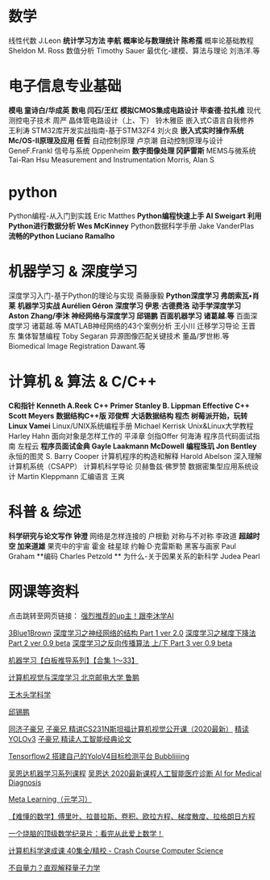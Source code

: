 # 数学
线性代数 J.Leon
**统计学习方法 李航**
**概率论与数理统计 陈希孺**
概率论基础教程 Sheldon M. Ross
数值分析 Timothy Sauer
最优化-建模、算法与理论 刘浩洋.等

# 电子信息专业基础
**模电 童诗白/华成英**
**数电 闫石/王红**
**模拟CMOS集成电路设计 毕查德·拉扎维**
现代测控电子技术 周严
晶体管电路设计（上、下） 铃木雅臣
嵌入式C语言自我修养 王利涛
STM32库开发实战指南-基于STM32F4 刘火良
**嵌入式实时操作系统Μc/OS-Ⅱ原理及应用 任哲**
自动控制原理 卢京潮
自动控制原理与设计 GeneF.Frankl
信号与系统 Oppenheim
**数字图像处理 冈萨雷斯**
MEMS与微系统 Tai-Ran Hsu
Measurement and Instrumentation Morris, Alan S

# python 
Python编程-从入门到实践 Eric Matthes
**Python编程快速上手 Al Sweigart**
**利用Python进行数据分析 Wes McKinney**
Python数据科学手册 Jake VanderPlas 
**流畅的Python Luciano Ramalho**

# 机器学习 & 深度学习
深度学习入门-基于Python的理论与实现 斋藤康毅
**Python深度学习 弗朗索瓦•肖莱**
**机器学习实战 Aurélien Géron**
**深度学习 伊恩·古德费洛**
**动手学深度学习 Aston Zhang/李沐**
**神经网络与深度学习 邱锡鹏**
**百面机器学习 诸葛越.等**
百面深度学习 诸葛越.等
MATLAB神经网络的43个案例分析 王小川
迁移学习导论 王晋东
集体智慧编程 Toby Segaran
异源图像匹配关键技术 董晶/罗世彬.等
Biomedical Image Registration Dawant.等

# 计算机 & 算法 & C/C++
**C和指针 Kenneth A.Reek**
**C++ Primer Stanley B. Lippman**
**Effective C++ Scott Meyers** 
**数据结构C++版 邓俊辉**
**大话数据结构 程杰**
**树莓派开始，玩转Linux Vamei**
Linux/UNIX系统编程手册 Michael Kerrisk
Unix&Linux大学教程 Harley Hahn
面向对象是怎样工作的 平泽章
剑指Offer 何海涛
程序员代码面试指南 左程云
**程序员面试金典 Gayle Laakmann McDowell**
**编程珠玑 Jon Bentley**
永恒的图灵 S. Barry Cooper
计算机程序的构造和解释 Harold Abelson
深入理解计算机系统（CSAPP）
计算机科学导论 贝赫鲁兹·佛罗赞
数据密集型应用系统设计 Martin Kleppmann
汇编语言 王爽

# 科普 & 综述
**科学研究与论文写作 钟澄**
网络是怎样连接的 户根勤
对称与不对称 李政道
**超越时空 加来道雄**
果壳中的宇宙 霍金
硅星球 约翰·D·克雷斯勒
黑客与画家 Paul Graham
**编码 Charles Petzold **
为什么-关于因果关系的新科学 Judea Pearl

# 网课等资料
点击跳转至网页链接：
[强烈推荐的up主！跟李沐学AI](https://space.bilibili.com/1567748478?from=search&seid=11649260796383777240&spm_id_from=333.337.0.0)

[3Blue1Brown](https://space.bilibili.com/88461692?spm_id_from=333.788.b_765f7570696e666f.2)
[深度学习之神经网络的结构 Part 1 ver 2.0](https://www.bilibili.com/video/BV1bx411M7Zx/?spm_id_from=333.788.recommend_more_video.0)
[深度学习之梯度下降法 Part 2 ver 0.9 beta](https://www.bilibili.com/video/BV1Ux411j7ri/?spm_id_from=333.788.recommend_more_video.-1)
[深度学习之反向传播算法 上/下 Part 3 ver 0.9 beta](https://www.bilibili.com/video/BV16x411V7Qg?spm_id_from=333.999.0.0)

[机器学习【白板推导系列】【合集 1～33】](https://www.bilibili.com/video/BV1aE411o7qd?spm_id_from=333.999.0.0)

[计算机视觉与深度学习 北京邮电大学 鲁鹏](https://www.bilibili.com/video/BV1V54y1B7K3?spm_id_from=333.999.0.0)

[王木头学科学](https://space.bilibili.com/504715181?spm_id_from=333.788.b_765f7570696e666f.2)

[邱锡鹏](https://space.bilibili.com/434832966?spm_id_from=333.788.b_765f7570696e666f.1)

[同济子豪兄](https://space.bilibili.com/1900783?spm_id_from=333.788.b_765f7570696e666f.1)
[子豪兄 精讲CS231N斯坦福计算机视觉公开课（2020最新）](https://www.bilibili.com/video/BV1K7411W7So?spm_id_from=333.999.0.0)
[精读YOLOv3](https://www.bilibili.com/video/BV1Vg411V7bJ?spm_id_from=333.999.0.0)
[子豪兄 精读人工智能经典论文](https://www.bilibili.com/video/BV1r7411X7LC?spm_id_from=333.999.0.0)

[Tensorflow2 搭建自己的YoloV4目标检测平台 Bubbliiiing](https://www.bilibili.com/video/BV1LZ4y1W7Ve?spm_id_from=333.999.0.0)

[吴恩达机器学习系列课程](https://www.bilibili.com/video/BV164411b7dx?spm_id_from=333.999.0.0)
[吴恩达 2020最新课程人工智能医疗诊断 AI for Medical Diagnosis](https://www.bilibili.com/video/BV1Tt4y117Au?spm_id_from=333.999.0.0)

[Meta Learning（元学习）](https://www.bilibili.com/video/BV1aT4y1u7e6?spm_id_from=333.999.0.0)

[【难懂的数学】傅里叶、拉普拉斯、卷积、欧拉方程、梯度散度、拉格朗日方程](https://www.bilibili.com/video/BV1kX4y1u7GJ?spm_id_from=333.999.0.0)

[一个烧脑的顶级数学纪录片：看完从此爱上数学！](https://www.bilibili.com/video/BV1JE411q7dd?spm_id_from=333.999.0.0)

[计算机科学速成课 40集全/精校 - Crash Course Computer Science](https://www.bilibili.com/video/BV1EW411u7th?spm_id_from=333.999.0.0)

[不自量力？直观解释量子力学](https://www.bilibili.com/video/BV1RC4y1h7jm?spm_id_from=333.999.0.0)


